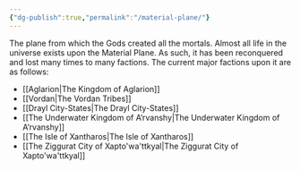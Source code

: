 ```yaml
---
{"dg-publish":true,"permalink":"/material-plane/"}
---
```


The plane from which the Gods created all the mortals. Almost all life in the universe exists upon the Material Plane. As such, it has been reconquered and lost many times to many factions. The current major factions upon it are as follows:

- [[Aglarion\|The Kingdom of Aglarion]]
- [[Vordan\|The Vordan Tribes]]
- [[Drayl City-States\|The Drayl City-States]]
- [[The Underwater Kingdom of A’rvanshy\|The Underwater Kingdom of A’rvanshy]]
- [[The Isle of Xantharos\|The Isle of Xantharos]]
- [[The Ziggurat City of Xapto'wa'ttkyal\|The Ziggurat City of Xapto'wa'ttkyal]]